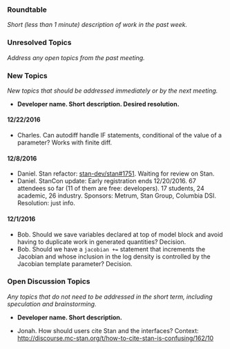 ### Roundtable
_Short (less than 1 minute) description of work in the past week._

### Unresolved Topics
_Address any open topics from the past meeting._

### New Topics
_New topics that should be addressed immediately or by the next
meeting._

* __Developer name.  Short description.  Desired resolution.__

#### 12/22/2016
* Charles. Can autodiff handle IF statements, conditional of the value of a parameter? Works with finite diff.

#### 12/8/2016

* Daniel. Stan refactor: [stan-dev/stan#1751](https://github.com/stan-dev/stan/issues/1751). Waiting for review on Stan.
* Daniel. StanCon update: Early registration ends 12/20/2016. 67 attendees so far (11 of them are free: developers). 17 students, 24 academic, 26 industry. Sponsors: Metrum, Stan Group, Columbia DSI. Resolution: just info.


#### 12/1/2016

* Bob.  Should we save variables declared at top of model block and avoid having to duplicate work in generated quantities?  Decision.
* Bob.  Should we have a `jacobian +=` statement that increments the Jacobian and whose inclusion in the log density is controlled by the Jacobian template parameter?  Decision.


### Open Discussion Topics
_Any topics that do not need to be addressed in the short term,
including speculation and brainstorming._

* __Developer name.  Short description.__

* Jonah. How should users cite Stan and the interfaces? Context: http://discourse.mc-stan.org/t/how-to-cite-stan-is-confusing/162/10